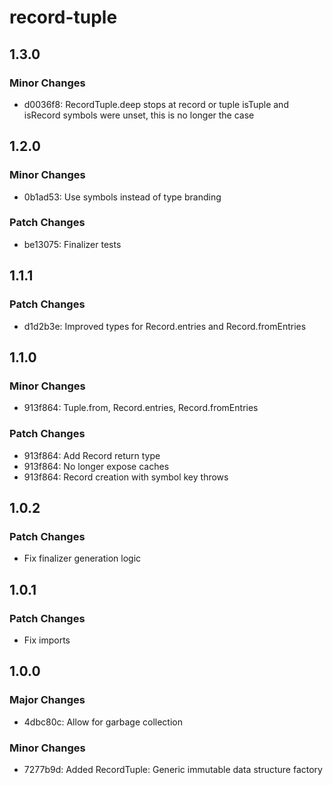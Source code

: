 # record-tuple

## 1.3.0

### Minor Changes

- d0036f8: RecordTuple.deep stops at record or tuple
  isTuple and isRecord symbols were unset, this is no longer the case

## 1.2.0

### Minor Changes

- 0b1ad53: Use symbols instead of type branding

### Patch Changes

- be13075: Finalizer tests

## 1.1.1

### Patch Changes

- d1d2b3e: Improved types for Record.entries and Record.fromEntries

## 1.1.0

### Minor Changes

- 913f864: Tuple.from, Record.entries, Record.fromEntries

### Patch Changes

- 913f864: Add Record return type
- 913f864: No longer expose caches
- 913f864: Record creation with symbol key throws

## 1.0.2

### Patch Changes

- Fix finalizer generation logic

## 1.0.1

### Patch Changes

- Fix imports

## 1.0.0

### Major Changes

- 4dbc80c: Allow for garbage collection

### Minor Changes

- 7277b9d: Added RecordTuple: Generic immutable data structure factory
